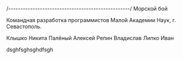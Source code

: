 /--------------------------------------------------/
Морской бой

Командная разработка программистов Малой Академии Наук, г. Севастополь.

Клышко Никита
Палёный Алексей
Репин Владислав
Липко Иван

dsghfsghsghdfsgh


